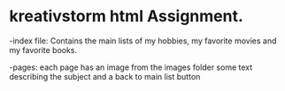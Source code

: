 # kreativstorm html Assignment.
-index file:
Contains the main lists of my hobbies, my favorite movies and my favorite books.

-pages:
each page has an image from the images folder some text describing the subject and a back to main list button 

